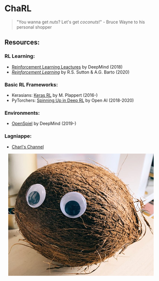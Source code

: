 # ChaRL

> "You wanna get _nuts_?  Let's get _coconuts_!" - Bruce Wayne to his personal shopper

## Resources:

### RL Learning:
- [Reinforcement Learning Leactures](https://www.youtube.com/playlist?list=PLqYmG7hTraZBKeNJ-JE_eyJHZ7XgBoAyb "YouTube Playlist") by DeepMind (2018)
- [_Reinforcement Learning_](http://incompleteideas.net/book/RLbook2020.pdf "Reinforcement Learning Textbook") by R.S. Sutton & A.G. Barto (2020)

### Basic RL Frameworks:
- Kerasians: [Keras RL](https://github.com/keras-rl/keras-rl "Keras RL") by M. Plappert (2016-)
- PyTorchers: [Spinning Up in Deep RL](https://spinningup.openai.com/en/latest/ "Spinning Up") by Open AI (2018-2020)

### Environments:
- [OpenSpiel](https://github.com/deepmind/open_spiel "OpenSpiel") by DeepMind (2019-)

### Lagniappe:
- [Charl's Channel](https://www.youtube.com/channel/UCF1fG3gT44nGTPU2sVLoFWg "Patrick F Willems on YouTube")

<div align="center">

![Charl](media/charl.png "Charl")

</div>
